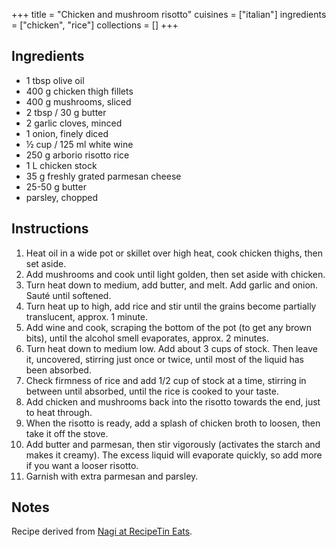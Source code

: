 +++
title = "Chicken and mushroom risotto"
cuisines = ["italian"]
ingredients = ["chicken", "rice"]
collections = []
+++

## Ingredients

- 1 tbsp olive oil
- 400 g chicken thigh fillets
- 400 g mushrooms, sliced
- 2 tbsp / 30 g butter
- 2 garlic cloves, minced
- 1 onion, finely diced
- ½ cup / 125 ml white wine
- 250 g arborio risotto rice
- 1 L chicken stock
- 35 g freshly grated parmesan cheese
- 25-50 g butter
- parsley, chopped

## Instructions

1. Heat oil in a wide pot or skillet over high heat, cook chicken thighs, then set aside.
2. Add mushrooms and cook until light golden, then set aside with chicken.
3. Turn heat down to medium, add butter, and melt. Add garlic and onion. Sauté until softened.
4. Turn heat up to high, add rice and stir until the grains become partially translucent, approx. 1 minute.
5. Add wine and cook, scraping the bottom of the pot (to get any brown bits), until the alcohol smell evaporates, approx. 2 minutes.
6. Turn heat down to medium low. Add about 3 cups of stock. Then leave it, uncovered, stirring just once or twice, until most of the liquid has been absorbed.
7. Check firmness of rice and add 1/2 cup of stock at a time, stirring in between until absorbed, until the rice is cooked to your taste.
8. Add chicken and mushrooms back into the risotto towards the end, just to heat through.
9. When the risotto is ready, add a splash of chicken broth to loosen, then take it off the stove.
10. Add butter and parmesan, then stir vigorously (activates the starch and makes it creamy). The excess liquid will evaporate quickly, so add more if you want a looser risotto.
11. Garnish with extra parmesan and parsley.

## Notes

Recipe derived from [Nagi at RecipeTin Eats](https://www.recipetineats.com/chicken-and-mushroom-risotto/).
